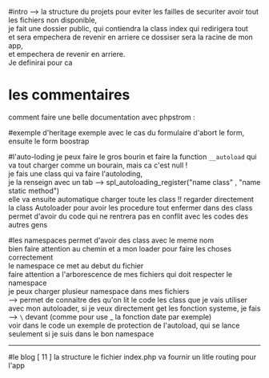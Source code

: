 
#intro --> la structure du projets
pour eviter les failles de securiter avoir tout les fichiers non disponible, \
je fait une dossier public, qui contiendra la class index qui redirigera tout \
et sera empechera de revenir en arriere ce dossiser sera la racine de mon app, \
et empechera de revenir en arriere. \
Je definirai pour ca 

# les commentaires 
comment faire une belle documentation avec phpstrom :

#exemple d'heritage
exemple avec le cas du formulaire
d'abort le form, ensuite le form boostrap

#l'auto-loding
je peux faire le gros bourin et faire la function `__autoload` qui va tout charger comme un bourain, mais ca c'est null ! \
je fais une class qui va faire l'autoloding, \
je la renseign avec un tab --> spl_autoloading_register("name class" , "name static method") \
elle va ensuite automatique charger toute les class !! 
regarder directement la class Autoloader pour avoir les procedure
tout enfermer dans des class permet d'avoir du code qui ne rentrera pas en conflit avec les codes des autres gens

#les namespaces
permet d'avoir des class avec le meme nom \
bien faire attention au chemin et a mon loader pour faire les choses correctement \
le namespace ce met au debut du fichier \
faire attention a l'arborescence de mes fichiers qui doit respecter le namespace \
je peux charger plusieur namespace dans mes fichiers \
--> permet de connaitre des qu'on lit le code les class que je vais utiliser \
avec mon autoloader, si je veux directement get les fonction systeme, je fais --> `\` devant (comme pour use  _ la fonction date par exemple) \
voir dans le code un exemple de protection de l'autoload, qui se lance seulement si je suis dans le bon namespace


-------------------------------------------------------------------------------------------------------------------
#le blog [ 11 ] la structure
le fichier index.php va fournir un litle routing pour l'app   








